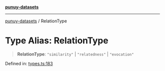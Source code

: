 [**punuy-datasets**](../README.md)

***

[punuy-datasets](../README.md) / RelationType

# Type Alias: RelationType

> **RelationType**: `"similarity"` \| `"relatedness"` \| `"evocation"`

Defined in: [types.ts:183](https://github.com/andrefs/punuy-datasets/blob/850c8b8821307795ffd38b3231bd396eabb0ce41/src/lib/types.ts#L183)
